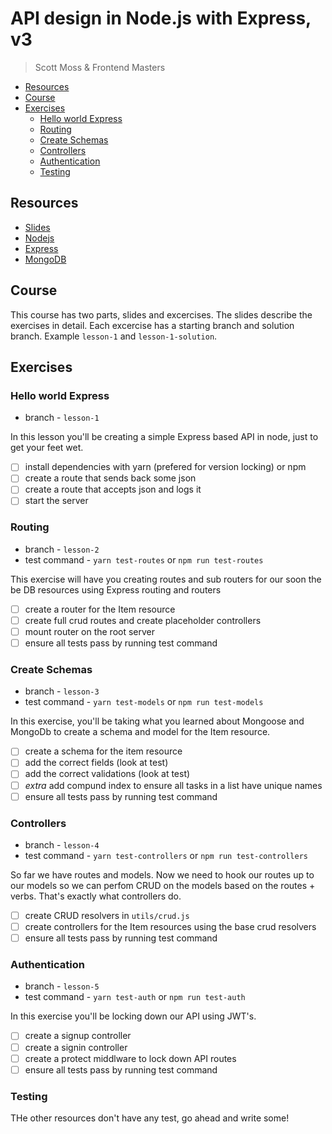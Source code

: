 # API design in Node.js with Express, v3
> Scott Moss & Frontend Masters

- [Resources](#resources)
- [Course](#course)
- [Exercises](#excercises)
  - [Hello world Express](#hello-world-express)
  - [Routing](#routing)
  - [Create Schemas](#create-schemas)
  - [Controllers](#controllers)
  - [Authentication](#authentication)
  - [Testing](#testing)

## Resources
* [Slides](https://slides.com/scotups/api-design-in-node-with-express-v3/)
* [Nodejs](https://nodejs.org/en/)
* [Express](https://expressjs.com/)
* [MongoDB](https://www.mongodb.com/)

## Course
This course has two parts, slides and excercises. The slides describe the exercises in detail. Each excercise has a starting branch and solution branch. Example `lesson-1` and `lesson-1-solution`.
## Exercises
### Hello world Express
* branch - `lesson-1`

In this lesson you'll be creating a simple Express based API in node, just to get your feet wet.
- [ ] install dependencies with yarn (prefered for version locking) or npm
- [ ] create a route that sends back some json
- [ ] create a route that accepts json and logs it
- [ ] start the server

### Routing
* branch - `lesson-2`
* test command - `yarn test-routes` or `npm run test-routes`

This exercise will have you creating routes and sub routers for our soon the be DB resources using Express routing and routers
- [ ] create a router for the Item resource
- [ ] create full crud routes and create placeholder controllers
- [ ] mount router on the root server
- [ ] ensure all tests pass by running test command

### Create Schemas
* branch - `lesson-3`
* test command - `yarn test-models` or `npm run test-models`

In this exercise, you'll be taking what you learned about Mongoose and MongoDb to create a schema and model for the Item resource.

- [ ] create a schema for the item resource
- [ ] add the correct fields (look at test)
- [ ] add the correct validations (look at test)
- [ ] *extra* add compund index to ensure all tasks in a list have unique names
- [ ] ensure all tests pass by running test command

### Controllers
* branch - `lesson-4`
* test command - `yarn test-controllers` or `npm run test-controllers`

So far we have routes and models. Now we need to hook our routes up to our models so we can perfom CRUD on the models based on the routes + verbs. That's exactly what controllers do.

- [ ] create CRUD resolvers in `utils/crud.js`
- [ ] create controllers for the Item resources using the base crud resolvers
- [ ] ensure all tests pass by running test command

### Authentication
* branch - `lesson-5`
* test command - `yarn test-auth` or `npm run test-auth`

In this exercise you'll be locking down our API using JWT's.

- [ ] create a signup controller
- [ ] create a signin controller
- [ ] create a protect middlware to lock down API routes
- [ ] ensure all tests pass by running test command

### Testing
THe other resources don't have any test, go ahead and write some!
